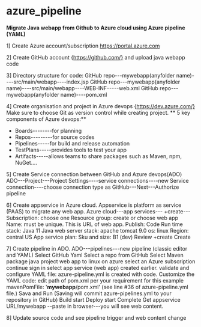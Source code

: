 # azure_pipeline

**Migrate Java webapp from Github to Azure cloud using Azure pipeline (YAML)**

1] Create Azure account/subscription https://portal.azure.com

2] Create GitHub account {https://github.com/} and upload java webapp code

3] Directory structure for code:
   GitHub repo---mywebapp(anyfolder name)----src/main/webapp----index.jsp
   GitHub repo---mywebapp(anyfolder name)----src/main/webapp----WEB-INF-----web.xml
   GitHub repo---mywebapp(anyfolder name)----pom.xml
   
4] Create organisation and project in Azure devops {https://dev.azure.com/}
   Make sure to choose Git as version control while creating project. 
  ** 5 key components of Azure devops:**
  * Boards--------for planning
  * Repos---------for source codes
  * Pipelines-----for build and release automation
  * TestPlans-----provides tools to test your app 
  * Artifacts-----allows teams to share packages such as Maven, npm, NuGet....
   
5] Create Service connection between GitHub and Azure devops(ADO)
   ADO---Project---Project Settings----service connections----new Service connection----choose connection type as GitHub---Next---Authorize pipeline
   
6] Create appservice in Azure cloud. Appservice is platform as service (PAAS) to migrate any web app. 
   Azure cloud---app services--- +create---
   Subscription: choose one
   Resource group: create or choose
   web app Name: must be unique. This is URL of web app. 
   Publish: Code
   Run time stack: Java 11
   Java web server stack: apache tomcat 9.0
   os: linux
   Region: central US
   App service plan: 
            Sku and size: B1 (dev)
   Review +create
   Create
   
7] Create pipeline in ADO.
   ADO---pipelines---new pipeline (classic editor and YAML)
   Select GitHub Yaml
   Select a repo from GitHub
   Select Maven package java project web app to linux on azure
   select an Azure subscription
   continue
   sign in 
   select app service (web app) created earlier.
   validate and configure
   YAML file: azure-pipeline.yml is created with code. 
   Customize the YAML code: edit path of pom.xml per your requirement
    for this example mavenPomFile: '**mywebapp**/pom.xml' (see line #36 of azure-pipeline.yml file.)
   Sava and Run (Saving will commit azure-pipelines.yml to your repository in GitHub)
   Build start
   Deploy start
   Complete
   Get appservice URL/mywebapp --paste in browser---you will see web content. 
   
8] Update source code and see pipeline trigger and web content change 
   
